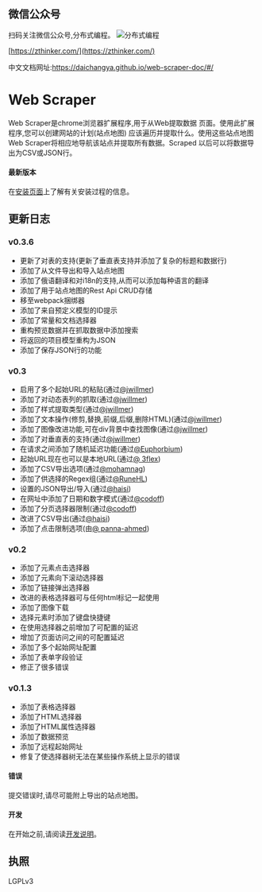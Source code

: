 ## 微信公众号

扫码关注微信公众号,分布式编程。
![分布式编程](http://www.images.mdan.top/qrcode_for_gh_1e2587cc42b1_258_1587996055777.jpg)

[https://zthinker.com/](https://zthinker.com/)

中文文档网址:https://daichangya.github.io/web-scraper-doc/#/

# Web Scraper

Web Scraper是chrome浏览器扩展程序,用于从Web提取数据
页面。使用此扩展程序,您可以创建网站的计划(站点地图)
应该遍历并提取什么。使用这些站点地图
Web Scraper将相应地导航该站点并提取所有数据。Scraped
以后可以将数据导出为CSV或JSON行。

#### 最新版本

在[安装页面](./Installation.md)上了解有关安装过程的信息。

## 更新日志

### v0.3.6

- 更新了对表的支持(更新了垂直表支持并添加了复杂的标题和数据行)
- 添加了从文件导出和导入站点地图
- 添加了俄语翻译和对i18n的支持,从而可以添加每种语言的翻译
- 添加了用于站点地图的Rest Api CRUD存储
- 移至webpack捆绑器
- 添加了来自预定义模型的ID提示
- 添加了常量和文档选择器
- 重构预览数据并在抓取数据中添加搜索
- 将返回的项目模型重构为JSON
- 添加了保存JSON行的功能

### v0.3

- 启用了多个起始URL的粘贴(通过[@jwillmer](https://github.com/jwillmer))
- 添加了对动态表列的抓取(通过[@jwillmer](https://github.com/jwillmer))
- 添加了样式提取类型(通过[@jwillmer](https://github.com/jwillmer))
- 添加了文本操作(修剪,替换,前缀,后缀,删除HTML)(通过[@jwillmer](https://github.com/jwillmer))
- 添加了图像改进功能,可在div背景中查找图像(通过[@jwillmer](https://github.com/jwillmer))
- 添加了对垂直表的支持(通过[@jwillmer](https://github.com/jwillmer))
- 在请求之间添加了随机延迟功能(通过[@Euphorbium](https://github.com/Euphorbium))
- 起始URL现在也可以是本地URL(通过[@ 3flex](https://github.com/3flex))
- 添加了CSV导出选项(通过[@mohamnag](https://github.com/mohamnag))
- 添加了供选择的Regex组(通过[@RuneHL](https://github.com/RuneHL))
- 设置的JSON导出/导入(通过[@haisi](https://github.com/haisi))
- 在网址中添加了日期和数字模式(通过[@codoff](https://github.com/codoff))
- 添加了分页选择器限制(通过[@codoff](https://github.com/codoff))
- 改进了CSV导出(通过[@haisi](https://github.com/haisi))
- 添加了点击限制选项(由[@ panna-ahmed](https://github.com/panna-ahmed))

### v0.2

- 添加了元素点击选择器
- 添加了元素向下滚动选择器
- 添加了链接弹出选择器
- 改进的表格选择器可与任何html标记一起使用
- 添加了图像下载
- 选择元素时添加了键盘快捷键
- 在使用选择器之前增加了可配置的延迟
- 增加了页面访问之间的可配置延迟
- 添加了多个起始网址配置
- 添加了表单字段验证
- 修正了很多错误

### v0.1.3

- 添加了表格选择器
- 添加了HTML选择器
- 添加了HTML属性选择器
- 添加了数据预览
- 添加了远程起始网址
- 修复了使选择器树无法在某些操作系统上显示的错误

#### 错误

提交错误时,请尽可能附上导出的站点地图。

#### 开发

在开始之前,请阅读[开发说明](/Development.md)。

## 执照

LGPLv3

[chrome-store]: https://chrome.google.com/webstore/detail/web-scraper/jnhgnonknehpejjnehehllkliplmbmhn
[webscraper.io]: http://webscraper.io/
[google-groups]: https://groups.google.com/forum/#!forum/web-scraper
[github-issues]: https://github.com/martinsbalodis/web-scraper-chrome-extension/issues
[get-started-chrome]: https://developer.chrome.com/extensions/getstarted#unpacked
[latest-releases]: https://github.com/ispras/web-scraper-chrome-extension/releases